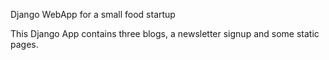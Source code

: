 Django WebApp for a small food startup

This Django App contains three blogs, a newsletter signup and some static pages.
